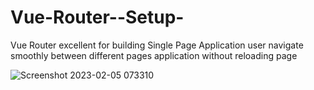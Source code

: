 # Vue-Router--Setup-
Vue Router  excellent for building Single Page Application user navigate smoothly between different pages application without reloading page


![Screenshot 2023-02-05 073310](https://user-images.githubusercontent.com/93249038/216797848-5249b4ba-4703-4c14-aaf6-e8ee85918b76.png)
